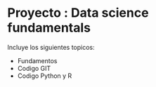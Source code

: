 # Proyecto : Data science fundamentals 

Incluye los siguientes topicos:

* Fundamentos
* Codigo GIT
* Codigo Python y R
